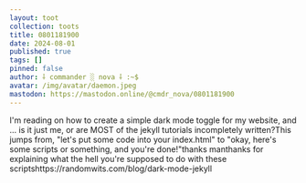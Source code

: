 ```yaml
---
layout: toot
collection: toots
title: 0801181900
date: 2024-08-01
published: true
tags: []
pinned: false
author: ⸸ commander ░ nova ⸸ :~$
avatar: /img/avatar/daemon.jpeg
mastodon: https://mastodon.online/@cmdr_nova/0801181900
---
```


I'm reading on how to create a simple dark mode toggle for my website, and ... is it just me, or are MOST of the jekyll tutorials incompletely written?This jumps from, "let's put some code into your index.html" to "okay, here's some scripts or something, and you're done!"thanks manthanks for explaining what the hell you're supposed to do with these scriptshttps://randomwits.com/blog/dark-mode-jekyll
